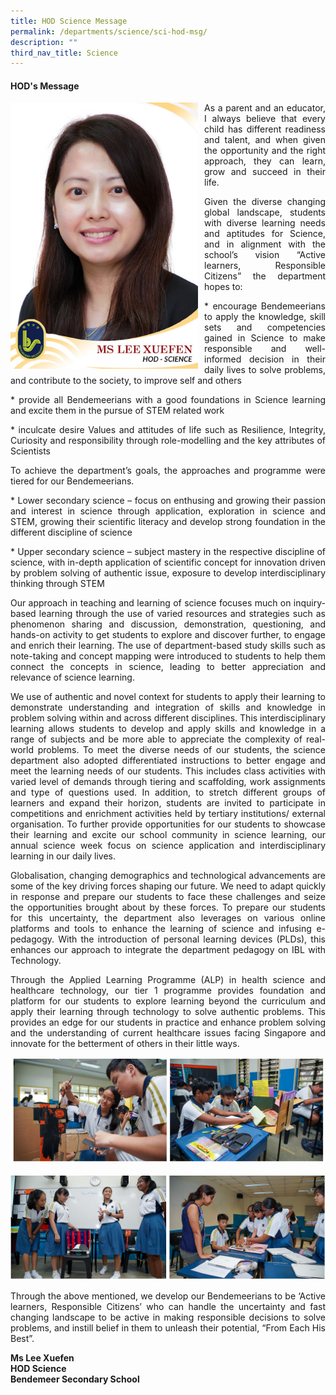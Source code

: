 ```yaml
---
title: HOD Science Message
permalink: /departments/science/sci-hod-msg/
description: ""
third_nav_title: Science
---
```

#### HOD's Message

<p style="float:left; margin: 0 10px 0px 0">  
<img src="/images/Departments/sci-hod.jpg" alt="HOD Science" style="width:300px" /></p>  
<p style="text-align:justify">


<p style="text-align:justify">As a parent and an educator, I always believe that every child has different readiness and talent, and when given the opportunity and the right approach, they can learn, grow and succeed in their life.</p>

<p style="text-align:justify">Given the diverse changing global landscape, students with diverse learning needs and aptitudes for Science, and in alignment with the school’s vision “Active learners, Responsible Citizens” the department hopes to:
</p>

<p style="text-align:justify">* encourage Bendemeerians to apply the knowledge, skill sets and competencies gained in Science to make responsible and well-informed decision in their daily lives to solve problems, and contribute to the society, to improve self and others</p>

<p style="text-align:justify">* provide all Bendemeerians with a good foundations in Science learning and excite them in the pursue of STEM related work</p>

<p style="text-align:justify">* inculcate desire Values and attitudes of life such as Resilience, Integrity, Curiosity and responsibility through role-modelling and the key attributes of Scientists</p>

<p style="text-align:justify">To achieve the department’s goals, the approaches and programme were tiered for our Bendemeerians.</p>

<p style="text-align:justify">* Lower secondary science – focus on enthusing and growing their passion and interest in science through application, exploration in science and STEM, growing their scientific literacy and develop strong foundation in the different discipline of science</p>

<p style="text-align:justify">* Upper secondary science – subject mastery in the respective discipline of science, with in-depth application of scientific concept for innovation driven by problem solving of authentic issue, exposure to develop interdisciplinary thinking through STEM</p>

<p style="text-align:justify">Our approach in teaching and learning of science focuses much on inquiry-based learning through the use of varied resources and strategies such as phenomenon sharing and discussion, demonstration, questioning, and hands-on activity to get students to explore and discover further, to engage and enrich their learning. The use of department-based study skills such as note-taking and concept mapping were introduced to students to help them connect the concepts in science, leading to better appreciation and relevance of science learning.</p>

<p style="text-align:justify">We use of authentic and novel context for students to apply their learning to demonstrate understanding and integration of skills and knowledge in problem solving within and across different disciplines. This interdisciplinary learning allows students to develop and apply skills and knowledge in a range of subjects and be more able to appreciate the complexity of real-world problems. To meet the diverse needs of our students, the science department also adopted differentiated instructions to better engage and meet the learning needs of our students. This includes class activities with varied level of demands through tiering and scaffolding, work assignments and type of questions used. In addition, to stretch different groups of learners and expand their horizon, students are invited to participate in competitions and enrichment activities held by tertiary institutions/ external organisation. To further provide opportunities for our students to showcase their learning and excite our school community in science learning, our annual science week focus on science application and interdisciplinary learning in our daily lives.</p>

<p style="text-align:justify">Globalisation, changing demographics and technological advancements are some of the key driving forces shaping our future. We need to adapt quickly in response and prepare our students to face these challenges and seize the opportunities brought about by these forces. To prepare our students for this uncertainty, the department also leverages on various online platforms and tools to enhance the learning of science and infusing e-pedagogy. With the introduction of personal learning devices (PLDs), this enhances our approach to integrate the department pedagogy on IBL with Technology.</p>

<p style="text-align:justify">Through the Applied Learning Programme (ALP) in health science and healthcare technology, our tier 1 programme provides foundation and platform for our students to explore learning beyond the curriculum and apply their learning through technology to solve authentic problems. This provides an edge for our students in practice and enhance problem solving and the understanding of current healthcare issues facing Singapore and innovate for the betterment of others in their little ways.</p>


![ALP](/images/Departments/sci-overview-01.jpg)


![ALP](/images/Departments/sci-overview-02.jpg)


<p style="text-align:justify">Through the above mentioned, we develop our Bendemeerians to be ‘Active learners, Responsible Citizens’ who can handle the uncertainty and fast changing landscape to be active in making responsible decisions to solve problems, and instill belief in them to unleash their potential, “From Each His Best”.</p>


**Ms Lee Xuefen <br>
HOD Science <br>
Bendemeer Secondary School**